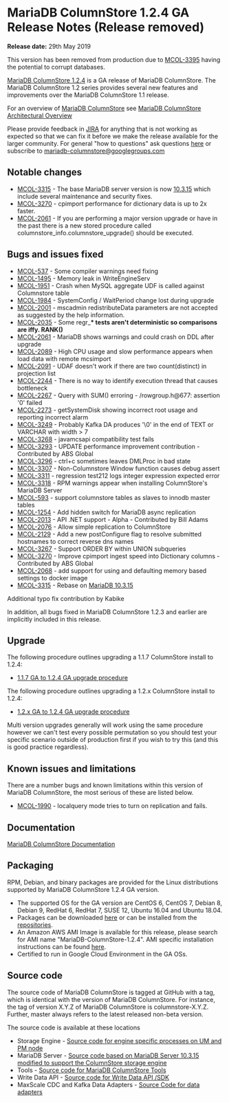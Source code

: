 # MariaDB ColumnStore 1.2.4 GA Release Notes (Release removed)

<strong>Release date:</strong> 29th May 2019

This version has been removed from production due to [MCOL-3395](https://jira.mariadb.org/browse/MCOL-3395) having the potential to corrupt databases.

[MariaDB ColumnStore 1.2.4](/columns-storage-engines-and-plugins/storage-engines/mariadb-columnstore/) is a GA release of MariaDB ColumnStore. The MariaDB ColumnStore 1.2 series provides several new features and improvements over the MariaDB ColumnStore 1.1 release.

For an overview of [MariaDB ColumnStore](/columns-storage-engines-and-plugins/storage-engines/mariadb-columnstore/) see [MariaDB ColumnStore Architectural Overview](/columns-storage-engines-and-plugins/storage-engines/mariadb-columnstore/columnstore-architecture/columnstore-architectural-overview/)

Please provide feedback in [JIRA](https://jira.mariadb.org/browse/MCOL) for anything that is not working as expected so that we can fix it before we make the release available for the larger community.
For general "how to questions" ask questions [here](/columns-storage-engines-and-plugins/storage-engines/mariadb-columnstore/) or subscribe to mariadb-columnstore@googlegroups.com

## Notable changes

- [MCOL-3315](https://jira.mariadb.org/browse/MCOL-3315) - The base MariaDB server version is now [10.3.15](/kb/en/mariadb-10315-release-notes/) which include several maintenance and security fixes.
- [MCOL-3270](https://jira.mariadb.org/browse/MCOL-3270) - cpimport performance for dictionary data is up to 2x faster.
- [MCOL-2061](https://jira.mariadb.org/browse/MCOL-2061) - If you are performing a major version upgrade or have in the past there is a new stored procedure called columnstore_info.columnstore_upgrade() should be executed.

## Bugs and issues fixed

- [MCOL-537](https://jira.mariadb.org/browse/MCOL-537) - Some compiler warnings need fixing
- [MCOL-1495](https://jira.mariadb.org/browse/MCOL-1495) - Memory leak in WriteEngineServ
- [MCOL-1951](https://jira.mariadb.org/browse/MCOL-1951) - Crash when MySQL aggregate UDF is called against Columnstore table
- [MCOL-1984](https://jira.mariadb.org/browse/MCOL-1984) - SystemConfig / WaitPeriod change lost during upgrade
- [MCOL-2001](https://jira.mariadb.org/browse/MCOL-2001) - mscadmin redistributeData parameters are not accepted as suggested by the help information.
- [MCOL-2035](https://jira.mariadb.org/browse/MCOL-2035) - Some regr_<strong>* tests aren't deterministic so comparisons are iffy. RANK()</strong>
- [MCOL-2061](https://jira.mariadb.org/browse/MCOL-2061) - MariaDB shows warnings and could crash on DDL after upgrade
- [MCOL-2089](https://jira.mariadb.org/browse/MCOL-2089) - High CPU usage and slow performance appears when load data with remote mcsimport
- [MCOL-2091](https://jira.mariadb.org/browse/MCOL-2091) - UDAF doesn't work if there are two count(distinct) in projection list
- [MCOL-2244](https://jira.mariadb.org/browse/MCOL-2244) - There is no way to identify execution thread that causes bottleneck
- [MCOL-2267](https://jira.mariadb.org/browse/MCOL-2267) - Query with SUM() erroring - /rowgroup.h@677: assertion '0' failed
- [MCOL-2273](https://jira.mariadb.org/browse/MCOL-2273) - getSystemDisk showing incorrect root usage and reporting incorrect alarm
- [MCOL-3249](https://jira.mariadb.org/browse/MCOL-3249) - Probably Kafka DA produces '\0' in the end of TEXT or VARCHAR with width &gt; 7
- [MCOL-3268](https://jira.mariadb.org/browse/MCOL-3268) - javamcsapi compatibility test fails
- [MCOL-3293](https://jira.mariadb.org/browse/MCOL-3293) - UPDATE performance improvement contribution - Contributed by ABS Global
- [MCOL-3296](https://jira.mariadb.org/browse/MCOL-3296) - ctrl+c sometimes leaves DMLProc in bad state
- [MCOL-3307](https://jira.mariadb.org/browse/MCOL-3307) - Non-Columnstore  Window function causes debug assert
- [MCOL-3311](https://jira.mariadb.org/browse/MCOL-3311) - regression test212 logs integer expression expected error
- [MCOL-3318](https://jira.mariadb.org/browse/MCOL-3318) - RPM warnings appear when installing ColumnStore's MariaDB Server
- [MCOL-593](https://jira.mariadb.org/browse/MCOL-593) - support columnstore tables as slaves to innodb master tables
- [MCOL-1254](https://jira.mariadb.org/browse/MCOL-1254) - Add hidden switch for MariaDB async replication
- [MCOL-2013](https://jira.mariadb.org/browse/MCOL-2013) - API .NET support - Alpha - Contributed by Bill Adams
- [MCOL-2076](https://jira.mariadb.org/browse/MCOL-2076) - Allow simple replication to ColumnStore
- [MCOL-2129](https://jira.mariadb.org/browse/MCOL-2129) - Add a new postConfigure flag to resolve submitted hostnames to correct reverse dns names
- [MCOL-3267](https://jira.mariadb.org/browse/MCOL-3267) - Support ORDER BY within UNION subqueries
- [MCOL-3270](https://jira.mariadb.org/browse/MCOL-3270) - Improve cpimport ingest speed into Dictionary columns - Contributed by ABS Global
- [MCOL-2068](https://jira.mariadb.org/browse/MCOL-2068) - add support for using and defaulting memory based settings to docker image
- [MCOL-3315](https://jira.mariadb.org/browse/MCOL-3315) - Rebase on [MariaDB 10.3.15](/kb/en/mariadb-10315-release-notes/)

Additional typo fix contribution by Kabike

In addition, all bugs fixed in MariaDB ColumnStore 1.2.3 and earlier are implicitly included in this release.

## Upgrade

The following procedure outlines upgrading a 1.1.7 ColumnStore install to 1.2.4:

- [1.1.7 GA to 1.2.4 GA upgrade procedure](/columns-storage-engines-and-plugins/storage-engines/mariadb-columnstore/mariadb-columnstore-columnstore/mariadb-columnstore-12-upgrades/mariadb-columnstore-software-upgrade-117-ga-to-124-ga/)

The following procedure outlines upgrading a 1.2.x ColumnStore install to 1.2.4:

- [1.2.x GA to 1.2.4 GA upgrade procedure](/columns-storage-engines-and-plugins/storage-engines/mariadb-columnstore/mariadb-columnstore-columnstore/mariadb-columnstore-12-upgrades/mariadb-columnstore-software-upgrade-12x-ga-to-124-ga/)

Multi version upgrades generally will work using the same procedure however we can't test every possible permutation so you should test your specific scenario outside of production first if you wish to try this (and this is good practice regardless).

## Known issues and limitations

There are a number bugs and known limitations within this version of MariaDB ColumnStore, the most serious of these are listed below.

- [MCOL-1990](https://jira.mariadb.org/browse/MCOL-1990) - localquery mode tries to turn on replication and fails.

## Documentation

[MariaDB ColumnStore Documentation](/columns-storage-engines-and-plugins/storage-engines/mariadb-columnstore/)

## Packaging

RPM, Debian, and binary packages are provided for the Linux distributions supported by MariaDB ColumnStore 1.2.4 GA version.

- The supported OS for the GA version are CentOS 6, CentOS 7, Debian 8, Debian 9, RedHat 6, RedHat 7, SUSE 12, Ubuntu 16.04 and Ubuntu 18.04.
- Packages can be downloaded [here](https://mariadb.com/downloads/mariadb-ax) or can be installed from the [repositories](https://mariadb.com/kb/en/library/installing-mariadb-ax-from-the-package-repositories).
- An Amazon AWS AMI Image is available for this release, please search for AMI name "MariaDB-ColumnStore-1.2.4". AMI specific installation instructions can be found [here](/columns-storage-engines-and-plugins/storage-engines/mariadb-columnstore/columnstore-getting-started/installing-and-configuring-a-columnstore-system-using-the-amazon-ami/).
- Certified to run in Google Cloud Environment in the GA OSs.

## Source code

The source code of MariaDB ColumnStore is tagged at GitHub with a tag, which is identical with the version of MariaDB ColumnStore. For instance, the tag of version X.Y.Z of MariaDB ColumnStore is columnstore-X.Y.Z. Further, master always refers to the latest released non-beta version.

The source code is available at these locations

- Storage Engine - [Source code for engine specific processes on UM and PM node](https://github.com/mariadb-corporation/mariadb-columnstore-engine/tree/columnstore-1.2.4)
- MariaDB Server - [Source code based on MariaDB Server 10.3.15 modified to support the ColumnStore storage engine](https://github.com/mariadb-corporation/mariadb-columnstore-server/tree/columnstore-1.2.4)
- Tools - [Source code for MariaDB ColumnStore Tools](https://github.com/mariadb-corporation/mariadb-columnstore-tools/tree/columnstore-1.2.4)
- Write Data API - [Source code for Write Data API /SDK](https://github.com/mariadb-corporation/mariadb-columnstore-api/tree/columnstore-1.2.4)
- MaxScale CDC and Kafka Data Adapters - [Source Code for data adapters](https://github.com/mariadb-corporation/mariadb-columnstore-data-adapters/tree/columnstore-1.2.4)